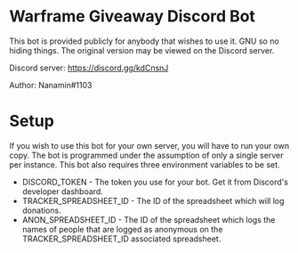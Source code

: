 # Warframe Giveaway Discord Bot
This bot is provided publicly for anybody that wishes to use it. GNU so no hiding things. The original version may be viewed on the Discord server.

Discord server: https://discord.gg/kdCnsnJ

Author: Nanamin#1103

# Setup
If you wish to use this bot for your own server, you will have to run your own copy. The bot is programmed under the assumption of only a single server per instance. This bot also requires three environment variables to be set.
* DISCORD_TOKEN - The token you use for your bot. Get it from Discord's developer dashboard.
* TRACKER_SPREADSHEET_ID - The ID of the spreadsheet which will log donations.
* ANON_SPREADSHEET_ID - The ID of the spreadsheet which logs the names of people that are logged as anonymous on the TRACKER_SPREADSHEET_ID associated spreadsheet.
